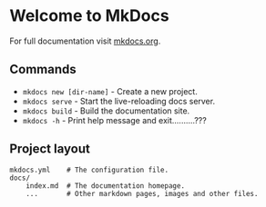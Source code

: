 # Welcome to MkDocs

For full documentation visit [mkdocs.org](https://www.mkdocs.org).

## Commands

* `mkdocs new [dir-name]` - Create a new project.
* `mkdocs serve` - Start the live-reloading docs server.
* `mkdocs build` - Build the documentation site.
* `mkdocs -h` - Print help message and exit..........???

## Project layout

    mkdocs.yml    # The configuration file.
    docs/
        index.md  # The documentation homepage.
        ...       # Other markdown pages, images and other files.
